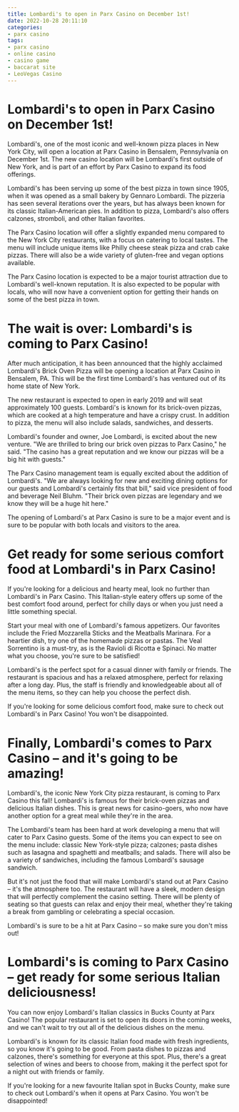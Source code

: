 ```yaml
---
title: Lombardi's to open in Parx Casino on December 1st!
date: 2022-10-28 20:11:10
categories:
- parx casino
tags:
- parx casino
- online casino
- casino game
- baccarat site
- LeoVegas Casino
---
```



#  Lombardi's to open in Parx Casino on December 1st!

Lombardi's, one of the most iconic and well-known pizza places in New York City, will open a location at Parx Casino in Bensalem, Pennsylvania on December 1st. The new casino location will be Lombardi's first outside of New York, and is part of an effort by Parx Casino to expand its food offerings.

Lombardi's has been serving up some of the best pizza in town since 1905, when it was opened as a small bakery by Gennaro Lombardi. The pizzeria has seen several iterations over the years, but has always been known for its classic Italian-American pies. In addition to pizza, Lombardi's also offers calzones, stromboli, and other Italian favorites.

The Parx Casino location will offer a slightly expanded menu compared to the New York City restaurants, with a focus on catering to local tastes. The menu will include unique items like Philly cheese steak pizza and crab cake pizzas. There will also be a wide variety of gluten-free and vegan options available.

The Parx Casino location is expected to be a major tourist attraction due to Lombardi's well-known reputation. It is also expected to be popular with locals, who will now have a convenient option for getting their hands on some of the best pizza in town.

#  The wait is over: Lombardi's is coming to Parx Casino!

After much anticipation, it has been announced that the highly acclaimed Lombardi's Brick Oven Pizza will be opening a location at Parx Casino in Bensalem, PA. This will be the first time Lombardi's has ventured out of its home state of New York.

The new restaurant is expected to open in early 2019 and will seat approximately 100 guests. Lombardi's is known for its brick-oven pizzas, which are cooked at a high temperature and have a crispy crust. In addition to pizza, the menu will also include salads, sandwiches, and desserts.

Lombardi's founder and owner, Joe Lombardi, is excited about the new venture. "We are thrilled to bring our brick oven pizzas to Parx Casino," he said. "The casino has a great reputation and we know our pizzas will be a big hit with guests."

The Parx Casino management team is equally excited about the addition of Lombardi's. "We are always looking for new and exciting dining options for our guests and Lombardi's certainly fits that bill," said vice president of food and beverage Neil Bluhm. "Their brick oven pizzas are legendary and we know they will be a huge hit here."

The opening of Lombardi's at Parx Casino is sure to be a major event and is sure to be popular with both locals and visitors to the area.

#  Get ready for some serious comfort food at Lombardi's in Parx Casino!

If you're looking for a delicious and hearty meal, look no further than Lombardi's in Parx Casino. This Italian-style eatery offers up some of the best comfort food around, perfect for chilly days or when you just need a little something special.

Start your meal with one of Lombardi's famous appetizers. Our favorites include the Fried Mozzarella Sticks and the Meatballs Marinara. For a heartier dish, try one of the homemade pizzas or pastas. The Veal Sorrentino is a must-try, as is the Ravioli di Ricotta e Spinaci. No matter what you choose, you're sure to be satisfied!

Lombardi's is the perfect spot for a casual dinner with family or friends. The restaurant is spacious and has a relaxed atmosphere, perfect for relaxing after a long day. Plus, the staff is friendly and knowledgeable about all of the menu items, so they can help you choose the perfect dish.

If you're looking for some delicious comfort food, make sure to check out Lombardi's in Parx Casino! You won't be disappointed.

#  Finally, Lombardi's comes to Parx Casino – and it's going to be amazing!

Lombardi's, the iconic New York City pizza restaurant, is coming to Parx Casino this fall! Lombardi's is famous for their brick-oven pizzas and delicious Italian dishes. This is great news for casino-goers, who now have another option for a great meal while they're in the area.

The Lombardi's team has been hard at work developing a menu that will cater to Parx Casino guests. Some of the items you can expect to see on the menu include: classic New York-style pizza; calzones; pasta dishes such as lasagna and spaghetti and meatballs; and salads. There will also be a variety of sandwiches, including the famous Lombardi's sausage sandwich.

But it's not just the food that will make Lombardi's stand out at Parx Casino – it's the atmosphere too. The restaurant will have a sleek, modern design that will perfectly complement the casino setting. There will be plenty of seating so that guests can relax and enjoy their meal, whether they're taking a break from gambling or celebrating a special occasion.

Lombardi's is sure to be a hit at Parx Casino – so make sure you don't miss out!

#  Lombardi's is coming to Parx Casino – get ready for some serious Italian deliciousness!

You can now enjoy Lombardi's Italian classics in Bucks County at Parx Casino! The popular restaurant is set to open its doors in the coming weeks, and we can't wait to try out all of the delicious dishes on the menu.

Lombardi's is known for its classic Italian food made with fresh ingredients, so you know it's going to be good. From pasta dishes to pizzas and calzones, there's something for everyone at this spot. Plus, there's a great selection of wines and beers to choose from, making it the perfect spot for a night out with friends or family.

If you're looking for a new favourite Italian spot in Bucks County, make sure to check out Lombardi's when it opens at Parx Casino. You won't be disappointed!